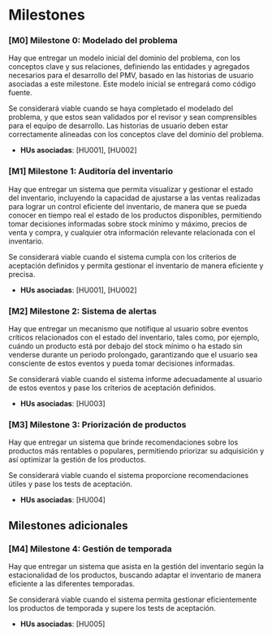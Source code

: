 # Milestones

### [M0] Milestone 0: Modelado del problema

Hay que entregar un modelo inicial del dominio del problema, con los conceptos clave y sus relaciones, definiendo las entidades y agregados necesarios para el desarrollo del PMV,
basado en las historias de usuario asociadas a este milestone. Este modelo inicial se entregará como código fuente.

Se considerará viable cuando se haya completado el modelado del problema, y que estos sean validados por el revisor y sean comprensibles para el equipo de desarrollo.
Las historias de usuario deben estar correctamente alineadas con los conceptos clave del dominio del problema.

- **HUs asociadas**: [HU001], [HU002]

### [M1] Milestone 1: Auditoría del inventario

Hay que entregar un sistema que permita visualizar y gestionar el estado del inventario, incluyendo la capacidad de ajustarse a las ventas realizadas para lograr un
control eficiente del inventario, de manera que se pueda conocer en tiempo real el estado de los productos disponibles, permitiendo tomar decisiones informadas sobre
stock mínimo y máximo, precios de venta y compra, y cualquier otra información relevante relacionada con el inventario.

Se considerará viable cuando el sistema cumpla con los criterios de aceptación definidos y permita gestionar el inventario de manera eficiente y precisa.

- **HUs asociadas**: [HU001], [HU002]

### [M2] Milestone 2: Sistema de alertas

Hay que entregar un mecanismo que notifique al usuario sobre eventos críticos relacionados con el estado del inventario, tales como, por ejemplo,
cuándo un producto está por debajo del stock mínimo o ha estado sin venderse durante un periodo prolongado, garantizando que el usuario
sea consciente de estos eventos y pueda tomar decisiones informadas.

Se considerará viable cuando el sistema informe adecuadamente al usuario de estos eventos y pase los criterios de aceptación definidos.

- **HUs asociadas**: [HU003]

### [M3] Milestone 3: Priorización de productos

Hay que entregar un sistema que brinde recomendaciones sobre los productos más rentables o populares, permitiendo priorizar su adquisición y así
optimizar la gestión de los productos.

Se considerará viable cuando el sistema proporcione recomendaciones útiles y pase los tests de aceptación.

- **HUs asociadas**: [HU004]

## Milestones adicionales

### [M4] Milestone 4: Gestión de temporada

Hay que entregar un sistema que asista en la gestión del inventario según la estacionalidad de los productos, buscando adaptar el inventario de
manera eficiente a las diferentes temporadas.

Se considerará viable cuando el sistema permita gestionar eficientemente los productos de temporada y supere los tests de aceptación.

- **HUs asociadas**: [HU005]
